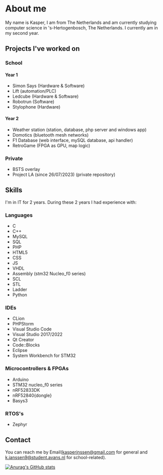 # **About me**
My name is Kasper, I am from The Netherlands and am currently studying computer science in 's-Hertogenbosch, The Netherlands. I currently am in my second year.


## Projects I've worked on
### School
#### Year 1
- Simon Says (Hardware & Software)
- Lift (automation/PLC)
- Ledcube (Hardware & Software)
- Robotrun (Software)
- Stylophone (Hardware)
#### Year 2
- Weather station (station, database, php server and windows app)
- Domotics (bluetooth mesh networks)
- F1 Database (web interface, mySQL database, api handler)
- RetroGame (FPGA as GPU, map logic)

### Private
- BSTS overlay
- Project LA (since 26/07/2023) (private repository)
 
<!-- ### Still a WIP -->
## **Skills**
I'm in IT for 2 years. During these 2 years I had experience with:
### Languages
- C
- C++
- MySQL
- SQL 
- PHP
- HTML5
- CSS
- JS
- VHDL
- Assembly (stm32 Nucleo_f0 series)
- SCL
- STL
- Ladder
- Python

### IDEs
- CLion
- PHPStorm
- Visual Studio Code
- Visual Studio 2017/2022
- Qt Creator
- Code::Blocks
- Eclipse
- System Workbench for STM32

### Microcontrollers & FPGAs
- Arduino
- STM32 nucleo_f0 series
- nRF52833DK
- nRF52840{dongle}
- Basys3
  
### RTOS's
- Zephyr
  
## Contact
You can reach me by Email(kasperjnssen@gmail.com for general and k.janssen9@student.avans.nl for school-related).

[![Anurag's GitHub stats](https://github-readme-stats.vercel.app/api?username=kasper201&show_icons=true&theme=transparent)](https://github.com/anuraghazra/github-readme-stats)


<!--## Stats
[![Anurag's GitHub stats](https://github-readme-stats.vercel.app/api?username=kasper201&show_icons=true&theme=transparent)](https://github.com/anuraghazra/github-readme-stats)

These are based of my public repositories :)-->
<!--
**kasper201/kasper201** is a ✨ _special_ ✨ repository because its `README.md` (this file) appears on your GitHub profile.

-->
